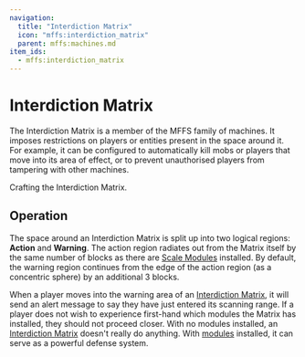 ```yaml
---
navigation:
  title: "Interdiction Matrix"
  icon: "mffs:interdiction_matrix"
  parent: mffs:machines.md
item_ids:
  - mffs:interdiction_matrix
---
```


# Interdiction Matrix

<ItemImage id="mffs:interdiction_matrix" />

The <Color id="blue">Interdiction Matrix</Color> is a member of the MFFS family of machines. It imposes restrictions on players or entities present in the space around it. For example, it can be configured to automatically kill mobs or players that move into its area of effect, or to prevent unauthorised players from tampering with other machines.

Crafting the <Color id="blue">Interdiction Matrix</Color>.

<Recipe id="mffs:interdiction_matrix" />

## Operation

The space around an <Color id="blue">Interdiction Matrix</Color> is split up into two logical regions: **Action** and **Warning**. The action region radiates out from the Matrix itself by the same number of blocks as there are [<Color id="dark_purple">Scale Modules</Color>](../upgrade_modules/scale_module.md) installed. By default, the warning region continues from the edge of the action region (as a concentric sphere) by an additional 3 blocks.

When a player moves into the warning area of an [Interdiction Matrix](./interdiction_matrix.md), it will send an alert message to say they have just entered its scanning range. If a player does not wish to experience first-hand which modules the Matrix has installed, they should not proceed closer. With no modules installed, an [Interdiction Matrix](./interdiction_matrix.md) doesn't really do anything. With [<Color id="dark_purple">modules</Color>](../interdiction_modules.md) installed, it can serve as a powerful defense system.

